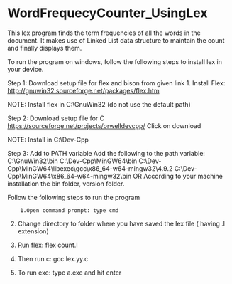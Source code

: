 # WordFrequecyCounter_UsingLex
This lex program finds the term frequencies of all the words in the document. It makes use of Linked List data structure to maintain the count and finally displays them.

To run the program on windows, follow the following steps to install lex in your device.

Step 1: Download setup file for flex and bison from given link
        1. Install Flex: http://gnuwin32.sourceforge.net/packages/flex.htm

NOTE: Install flex in C:\GnuWin32 (do not use the default path)

Step 2: Download setup file for C
        https://sourceforge.net/projects/orwelldevcpp/
        Click on download

NOTE: Install in C:\Dev-Cpp

Step 3: Add to PATH variable
        Add the following to the path variable:
        C:\GnuWin32\bin
        C:\Dev-Cpp\MinGW64\bin
        C:\Dev-Cpp\MinGW64\libexec\gcc\x86_64-w64-mingw32\4.9.2
        C:\Dev-Cpp\MinGW64\x86_64-w64-mingw32\bin
        OR
        According to your machine installation the bin folder, version folder.

Follow the following steps to run the program

        1.Open command prompt: type cmd
  
  2. Change directory to folder where you have saved the lex file ( having .l extension)
  
  3. Run flex: flex count.l
  
  4. Then run c: gcc lex.yy.c
  
  5. To run exe: type a.exe and hit enter
